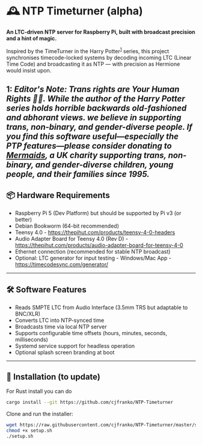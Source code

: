 ﻿# 🕰️ NTP Timeturner (alpha)

**An LTC-driven NTP server for Raspberry Pi, built with broadcast precision and a hint of magic.**

Inspired by the TimeTurner in the Harry Potter<sup>[1](#myfootnote1)</sup> series, this project synchronises timecode-locked systems by decoding incoming LTC (Linear Time Code) and broadcasting it as NTP — with precision as Hermione would insist upon. 

<a name="myfootnote1">1</a>: *Editor's Note: Trans rights are Your Human Rights 🏳️‍⚧️. While the author of the Harry Potter series holds horrible backwards old-fashioned and abhorant views. we believe in supporting trans, non-binary, and gender-diverse people. If you find this software useful—especially the PTP features—please consider donating to [Mermaids](https://mermaidsuk.org.uk/), a UK charity supporting trans, non-binary, and gender-diverse children, young people, and their families since 1995.*
---

## 📦 Hardware Requirements

- Raspberry Pi 5 (Dev Platform) but should be supported by Pi v3 (or better)
- Debian Bookworm (64-bit recommended)
- Teensy 4.0 - https://thepihut.com/products/teensy-4-0-headers
- Audio Adapter Board for Teensy 4.0 (Rev D) - https://thepihut.com/products/audio-adapter-board-for-teensy-4-0
- Ethernet connection (recommended for stable NTP broadcast)
- Optional: LTC generator for input testing - Windows/Mac App - https://timecodesync.com/generator/

---

## 🛠️ Software Features

- Reads SMPTE LTC from Audio Interface (3.5mm TRS but adaptable to BNC/XLR)
- Converts LTC into NTP-synced time
- Broadcasts time via local NTP server
- Supports configurable time offsets (hours, minutes, seconds, milliseconds)
- Systemd service support for headless operation
- Optional splash screen branding at boot

---

## 🚀 Installation (to update)


For Rust install you can do 
```bash
cargo install --git https://github.com/cjfranko/NTP-Timeturner
```
Clone and run the installer:

```bash
wget https://raw.githubusercontent.com/cjfranko/NTP-Timeturner/master/setup.sh
chmod +x setup.sh
./setup.sh
